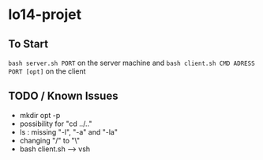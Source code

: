 # lo14-projet
## To Start
`bash server.sh PORT` on the server machine and
`bash client.sh CMD ADRESS PORT [opt]` on the client
## TODO / Known Issues
 - mkdir opt -p
 - possibility for "cd ../.."
 - ls : missing "-l", "-a" and "-la"
 - changing "/" to "\\"
 - bash client.sh --> vsh
